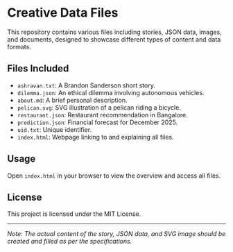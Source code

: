 # Creative Data Files

This repository contains various files including stories, JSON data, images, and documents, designed to showcase different types of content and data formats.

## Files Included
- `ashravan.txt`: A Brandon Sanderson short story.
- `dilemma.json`: An ethical dilemma involving autonomous vehicles.
- `about.md`: A brief personal description.
- `pelican.svg`: SVG illustration of a pelican riding a bicycle.
- `restaurant.json`: Restaurant recommendation in Bangalore.
- `prediction.json`: Financial forecast for December 2025.
- `uid.txt`: Unique identifier.
- `index.html`: Webpage linking to and explaining all files.

## Usage
Open `index.html` in your browser to view the overview and access all files.

## License
This project is licensed under the MIT License.

---

*Note: The actual content of the story, JSON data, and SVG image should be created and filled as per the specifications.*